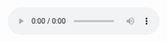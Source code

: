 <audio controls>
 <source src="http://media.w3.org/2010/07/bunny/04-Death_Becomes_Fur.mp4"
         type='audio/mp4'>
 <!-- The next two lines are only executed if the browser doesn't support MP4 files -->
 <source src="http://media.w3.org/2010/07/bunny/04-Death_Becomes_Fur.oga"
         type='audio/ogg; codecs=vorbis'>
 <!-- The next line will only be executed if the browser doesn't support the <audio> tag-->
 <p>Your user agent does not support the HTML5 Audio element.</p>
</audio>